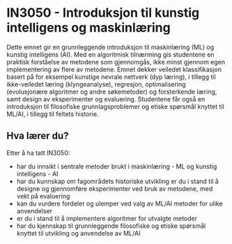 # IN3050 - Introduksjon til kunstig intelligens og maskinlæring
Dette emnet gir en grunnleggende introduksjon til maskinlæring (ML) og kunstig intelligens (AI). Med en algoritmisk tilnærming gis studentene en praktisk forståelse av metodene som gjennomgås, ikke minst gjennom egen implementering av flere av metodene. Emnet dekker veiledet klassifikasjon basert på for eksempel kunstige nevrale nettverk (dyp læring), i tillegg til ikke-veiledet læring (klyngeanalyse), regresjon, optimalisering (evolusjonære algoritmer og andre søkemetoder) og forsterkende læring, samt design av eksperimenter og evaluering. Studentene får også en introduksjon til filosofiske grunnlagsproblemer og etiske spørsmål knyttet til ML/AI, i tillegg til feltets historie.

## Hva lærer du?
Etter å ha tatt IN3050:
* har du innsikt i sentrale metoder brukt i maskinlæring - ML og kunstig intelligens - AI
* har du kunnskap om fagområdets historiske utvikling
er du i stand til å designe og gjennomføre eksperimenter ved bruk av metodene, med vekt på evaluering
* kan du vurdere fordeler og ulemper ved valg av ML/AI metoder for ulike anvendelser
* er du i stand til å implementere algoritmer for utvalgte metoder
* har du kjennskap til grunnleggende filosofiske og etiske spørsmål knyttet til utvikling og anvendelse av ML/AI